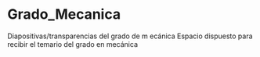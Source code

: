 # Grado_Mecanica
Diapositivas/transparencias del grado de m
ecánica
Espacio dispuesto para recibir el temario del grado en mecánica
